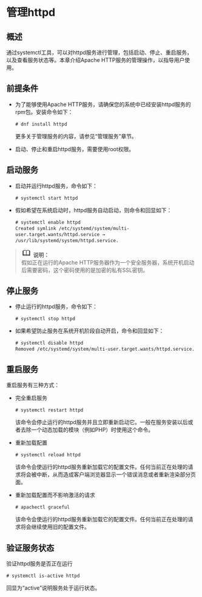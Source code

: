 # 管理httpd<a name="ZH-CN_TOPIC_0229622758"></a>

## 概述<a name="section3107702212"></a>

通过systemctl工具，可以对httpd服务进行管理，包括启动、停止、重启服务，以及查看服务状态等。本章介绍Apache HTTP服务的管理操作，以指导用户使用。

## 前提条件<a name="section131515451836"></a>

-   为了能够使用Apache HTTP服务，请确保您的系统中已经安装httpd服务的rpm包。安装命令如下：

    ```
    # dnf install httpd
    ```

    更多关于管理服务的内容，请参见“管理服务”章节。

-   启动、停止和重启httpd服务，需要使用root权限。

## 启动服务<a name="section11706181733216"></a>

-   启动并运行httpd服务，命令如下：

    ```
    # systemctl start httpd
    ```


-   假如希望在系统启动时，httpd服务自动启动，则命令和回显如下：

    ```
    # systemctl enable httpd
    Created symlink /etc/systemd/system/multi-user.target.wants/httpd.service → /usr/lib/systemd/system/httpd.service.
    ```


>![](public_sys-resources/icon-note.gif) **说明：**   
>假如正在运行的Apache HTTP服务器作为一个安全服务器，系统开机启动后需要密码，这个密码使用的是加密的私有SSL密钥。  

## 停止服务<a name="section7891712153914"></a>

-   停止运行的httpd服务，命令如下：

    ```
    # systemctl stop httpd
    ```

-   如果希望防止服务在系统开机阶段自动开启，命令和回显如下：

    ```
    # systemctl disable httpd
    Removed /etc/systemd/system/multi-user.target.wants/httpd.service.
    ```


## 重启服务<a name="section8969014114210"></a>

重启服务有三种方式：

-   完全重启服务

    ```
    # systemctl restart httpd
    ```

    该命令会停止运行的httpd服务并且立即重新启动它。一般在服务安装以后或者去除一个动态加载的模块（例如PHP）时使用这个命令。

-   重新加载配置

    ```
    # systemctl reload httpd
    ```

    该命令会使运行的httpd服务重新加载它的配置文件。任何当前正在处理的请求将会被中断，从而造成客户端浏览器显示一个错误消息或者重新渲染部分页面。

-   重新加载配置而不影响激活的请求

    ```
    # apachectl graceful
    ```

    该命令会使运行的httpd服务重新加载它的配置文件。任何当前正在处理的请求将会继续使用旧的配置文件。


## 验证服务状态<a name="section149961826829"></a>

验证httpd服务是否正在运行

```
# systemctl is-active httpd
```

回显为“active”说明服务处于运行状态。

